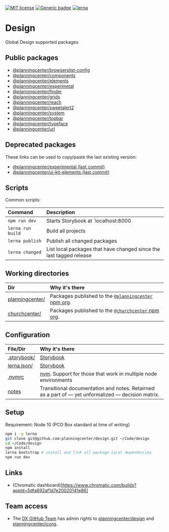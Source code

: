 [![MIT license](https://img.shields.io/badge/License-MIT-blue.svg)](https://lbesson.mit-license.org/)
[![Generic badge](https://img.shields.io/badge/maintained%20by-global%20design-green.svg)](https://shields.io/)
[![lerna](https://img.shields.io/badge/maintained%20with-lerna-cc00ff.svg)](https://lernajs.io/)

# Design

Global Design supported packages

## Public packages

- [@planningcenter/browserslist-config](planningcenter/browserslist-config)
- [@planningcenter/components](planningcenter/components)
- [@planningcenter/elements](planningcenter/elements)
- [@planningcenter/experimetal](planningcenter/experimental)
- [@planningcenter/finder](planningcenter/finder)
- [@planningcenter/grids](planningcenter/grids)
- [@planningcenter/reach](planningcenter/reach)
- [@planningcenter/sweetalert2](planningcenter/sweetalert2)
- [@planningcenter/system](planningcenter/system)
- [@planningcenter/topbar](planningcenter/topbar)
- [@planningcenter/typeface](planningcenter/typeface)
- [@planningcenter/url](planningcenter/url)

## Deprecated packages
These links can be used to copy/paste the last existing version:

- [@planningcenter/experimental (last commit)](https://github.com/planningcenter/design/tree/aaa70764f6757814d14854fc019f65480d317e1a/planningcenter/experimental)
- [@planningcenter/ui-kit-elements (last commit)](https://github.com/planningcenter/design/tree/aaa70764f6757814d14854fc019f65480d317e1a/planningcenter/ui-kit-elements)

## Scripts

Common scripts:

| Command           | Description                                                         |
| :---------------- | :------------------------------------------------------------------ |
| `npm run dev`     | Starts Storybook at `localhost:8000                                 |
| `lerna run build` | Build all projects                                                  |
| `lerna publish`   | Publish all changed packages                                        |
| `lerna changed`   | List local packages that have changed since the last tagged release |

## Working directories

| Dir                               | Why it's there                                                                                   |
| :-------------------------------- | :----------------------------------------------------------------------------------------------- |
| [planningcenter/](/planningceter) | Packages published to the [`@planningcenter` npm org](https://www.npmjs.com/org/planningcenter). |
| [churchcenter/](/churchcenter)    | Packages published to the [`@churchcenter` npm org](https://www.npmjs.com/org/churchcenter).     |

## Configuration

| File/Dir                                     | Why it's there                                                                                     |
| :------------------------------------------- | :------------------------------------------------------------------------------------------------- |
| [.storybook/](.storybook/)                   | [Storybook](https://storybook.js.org)                                                              |
| [lerna.json/](lerna.json)                    | [Storybook](https://lerna.js.org)                                                                  |
| [.nvmrc](.nvmrc)                             | [nvm](github.com/nvm-sh/nvm). Support for those that work in multiple node environments            |
| [notes](./notes)                             | Transitional documentation and notes. Retairned as a part of — yet unformalized — decision matrix. |

## Setup

Requirement: Node 10 (PCO Box standard at time of writing)

```bash
npm i -g lerna
git clone git@github.com:planningcenter/design.git ~/Code/design
cd ~/Code/design
npm install
lerna bootstrap # install and link all package-local dependencies
npm run dev
```

## Links

* (Chromatic dashboard)[https://www.chromatic.com/builds?appId=5dfa692af1d7e20020141e86]


## Team access

* The [DX GitHub Team](https://github.com/orgs/planningcenter/teams/dx/edit) has admin rights to [planningcenter/design](https://github.com/planningcenter/design) and [planningcenter/icons](https://github.com/planningcenter/icons/).
